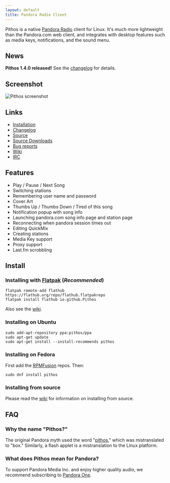 ```yaml
---
layout: default
title: Pandora Radio Client
---
```


Pithos is a native [Pandora Radio](http://pandora.com) client for Linux. It's much more lightweight
than the Pandora.com web client, and integrates with desktop features such as media
keys, notifications, and the sound menu.

## News

**Pithos 1.4.0 released!** See the [changelog](https://github.com/pithos/pithos/releases/tag/1.4.0)
for details.

## Screenshot

![Pithos screenshot](img/Pithos-Screenshot.png)

## Links

- [Installation](#install)
- [Changelog](https://github.com/pithos/pithos/releases)
- [Source](https://github.com/pithos/pithos)
- [Source Downloads](https://github.com/pithos/pithos/releases)
- [Bug reports](https://github.com/pithos/pithos/issues)
- [Wiki](https://github.com/pithos/pithos/wiki)
- [IRC](ircs://chat.freenode.net/pithos)

## Features

- Play / Pause / Next Song
- Switching stations
- Remembering user name and password
- Cover Art
- Thumbs Up / Thumbs Down / Tired of this song
- Notification popup with song info
- Launching pandora.com song info page and station page
- Reconnecting when pandora session times out
- Editing QuickMix
- Creating stations
- Media Key support
- Proxy support
- Last.fm scrobbling

## <a name="install">Install</a>

### Installing with [Flatpak](http://flatpak.org/getting.html) (*Recommended*)

    flatpak remote-add flathub https://flathub.org/repo/flathub.flatpakrepo
    flatpak install flathub io.github.Pithos

Also see the [wiki](https://github.com/pithos/pithos/wiki/Flatpak).

### Installing on Ubuntu

    sudo add-apt-repository ppa:pithos/ppa
    sudo apt-get update
    sudo apt-get install --install-recommends pithos

### Installing on Fedora

First add the [RPMFusion](http://rpmfusion.org/Configuration) repos. Then:

    sudo dnf install pithos

### Installing from source

Please read the [wiki](https://github.com/pithos/pithos/wiki/Installing-from-Source)
for information on installing from source.
  
## FAQ

### Why the name "Pithos?"

The original Pandora myth used the word "[pithos](http://en.wikipedia.org/wiki/Pithos),"
which was mistranslated to "box." Similarly, a flash applet is a
mistranslation to the Linux platform.
 
### What does Pithos mean for Pandora?

To support Pandora Media Inc. and enjoy higher quality audio, we recommend
subscribing to [Pandora One](http://pandora.com/one).
